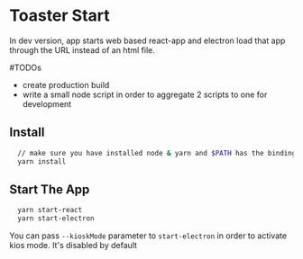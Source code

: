 # Toaster Start

In dev version, app starts web based react-app and electron load that app through the URL instead of an html file.

#TODOs

- create production build
- write a small node script in order to aggregate 2 scripts to one for development

## Install

```sh
  // make sure you have installed node & yarn and $PATH has the bindings
  yarn install
```

## Start The App
```sh
  yarn start-react
  yarn start-electron
```

You can pass `--kioskMode` parameter to `start-electron` in order to activate kios mode. It's disabled by default
